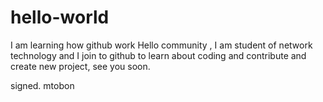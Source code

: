 # hello-world
I am learning how github work 
Hello community , I am student of network technology and I join to github to learn about coding and contribute and create new project, see you soon.

signed. mtobon 
